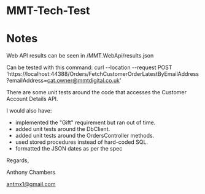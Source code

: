 # MMT-Tech-Test

# Notes

Web API results can be seen in /MMT.WebApi/results.json

Can be tested with this command:
curl --location --request POST 'https://localhost:44388/Orders/FetchCustomerOrderLatestByEmailAddress?emailAddress=cat.owner@mmtdigital.co.uk'

There are some unit tests around the code that accesses the Customer Account Details API.

I would also have:
 - implemented the "Gift" requirement but ran out of time.
 - added unit tests around the DbClient.
 - added unit tests around the OrdersController methods.
 - used stored procedures instead of hard-coded SQL.
 - formatted the JSON dates as per the spec


Regards,

Anthony Chambers

antmx1@gmail.com
